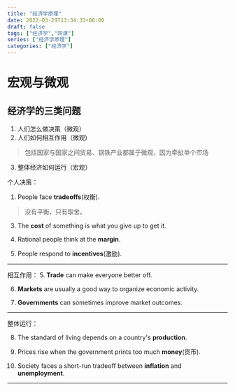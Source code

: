 ```yaml
---
title: "经济学原理"
date: 2022-03-29T13:34:33+08:00
draft: false
tags: ["经济学","网课"]
series: ["经济学原理"]
categories: ["经济学"]
---
```



# 宏观与微观
## 经济学的三类问题
<!--more-->
1. 人们怎么做决策（微观）
2. 人们如何相互作用（微观)
>包括国家与国家之间贸易、钢铁产业都属于微观，因为牵扯单个市场
3. 整体经济如何运行（宏观）


个人决策：
1. People face **tradeoffs**(权衡).
>没有平衡，只有取舍。

3. The **cost** of something is what you give up to get it.

4. Rational people think at the **margin**. 

5. People respond to **incentives**(激励).

---
相互作用：
5. **Trade** can make everyone better off.

6. **Markets** are usually a good way to organize economic activity. 

7. **Governments** can sometimes improve market outcomes.
---
整体运行：

8. The standard of living depends on a country's **production**.

9. Prices rise when the government prints too much **money**(货币).

10. Society faces a short-run tradeoff between **inflation** and **unemployment**. 
---